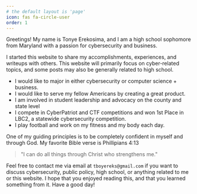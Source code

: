 ```yaml
---
# the default layout is 'page'
icon: fas fa-circle-user
order: 1
---
```


Greetings! My name is Tonye Erekosima, and I am a high school sophomore from Maryland with a passion for cybersecurity and business.

I started this website to share my accomplishments, experiences, and writeups with others. This website will primarily focus on cyber-related topics, and some posts may also be generally related to high school.

* I would like to major in either cybersecurity or computer science + business.
* I would like to serve my fellow Americans by creating a great product. 
* I am involved in student leadership and advocacy on the county and state level
* I compete in CyberPatriot and CTF competitions and won 1st Place in LBC2, a statewide cybersecurity competition. 
* I play football and work on my fitness and my body each day. 

One of my guiding principles is to be completely confident in myself and through God. My favorite Bible verse is Phillipians 4:13

> "I can do all things through Christ who strengthens me."

Feel free to contact me via email at `tboyereks@gmail.com` if you want to discuss cybersecurity, public policy, high school, or anything related to me or this website. I hope that you enjoyed reading this, and that you learned something from it. Have a good day!
